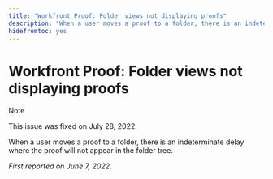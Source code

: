 ```yaml
---
title: "Workfront Proof: Folder views not displaying proofs"
description: "When a user moves a proof to a folder, there is an indeterminate delay where the proof will not appear in the folder tree."
hidefromtoc: yes
---
```


# Workfront Proof: Folder views not displaying proofs

>[!NOTE]
>
>This issue was fixed on July 28, 2022.

When a user moves a proof to a folder, there is an indeterminate delay where the proof will not appear in the folder tree.

_First reported on June 7, 2022._